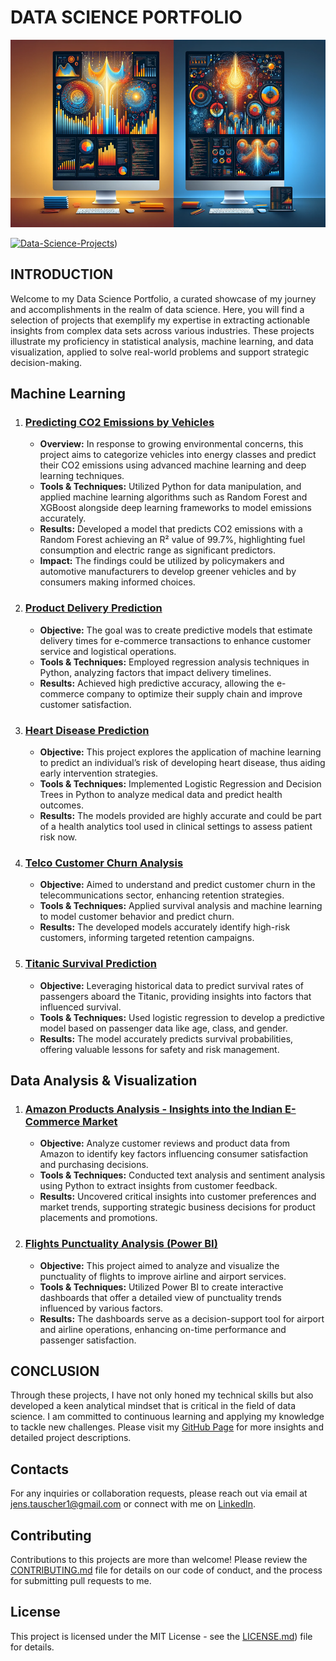 # **DATA SCIENCE PORTFOLIO**

<img src="./images/wallpaper.png" alt="Alt-Text" width="100%" height="300px" />

[![Data-Science-Projects](https://img.shields.io/badge/Data_Science_Projects-GitHub_Page-%2300BFFF.svg)](https://jenst1234.github.io/datascience-portfolio.github.io/index.html))

## **INTRODUCTION**

Welcome to my Data Science Portfolio, a curated showcase of my journey and accomplishments in the realm of data science. Here, you will find a selection of projects that exemplify my expertise in extracting actionable insights from complex data sets across various industries. These projects illustrate my proficiency in statistical analysis, machine learning, and data visualization, applied to solve real-world problems and support strategic decision-making.

## **Machine Learning**

1. ### **[Predicting CO2 Emissions by Vehicles](https://github.com/jenst1234/Data_Science_Portfolio/tree/main/1%23%20Prediction%20of%20CO2%20Emissions%20by%20Vehicles)**
	- **Overview:** In response to growing environmental concerns, this project aims to categorize vehicles into energy classes and predict their CO2 emissions using advanced machine learning and deep learning techniques.
	- **Tools & Techniques:** Utilized Python for data manipulation, and applied machine learning algorithms such as Random Forest and XGBoost alongside deep learning frameworks to model emissions accurately.
	- **Results:** Developed a model that predicts CO2 emissions with a Random Forest achieving an R² value of 99.7%, highlighting fuel consumption and electric range as significant predictors.
	- **Impact:** The findings could be utilized by policymakers and automotive manufacturers to develop greener vehicles and by consumers making informed choices.

2. ### **[Product Delivery Prediction](https://github.com/jenst1234/Data_Science_Portfolio/tree/main/2%23%20Product%20Delivery%20Prediction)**
	- **Objective:** The goal was to create predictive models that estimate delivery times for e-commerce transactions to enhance customer service and logistical operations.
	- **Tools & Techniques:** Employed regression analysis techniques in Python, analyzing factors that impact delivery timelines.
	- **Results:** Achieved high predictive accuracy, allowing the e-commerce company to optimize their supply chain and improve customer satisfaction.

3. ### **[Heart Disease Prediction](https://github.com/jenst1234/Data_Science_Portfolio/tree/main/4%23%20Heart%20Disease%20Prediction)**
	- **Objective:** This project explores the application of machine learning to predict an individual’s risk of developing heart disease, thus aiding early intervention strategies.
	- **Tools & Techniques:** Implemented Logistic Regression and Decision Trees in Python to analyze medical data and predict health outcomes.
	- **Results:** The models provided are highly accurate and could be part of a health analytics tool used in clinical settings to assess patient risk now.

4. ### **[Telco Customer Churn Analysis](https://github.com/jenst1234/Data_Science_Portfolio/tree/main/5%23%20Telco%20Churn%20Analysis)**
	- **Objective:** Aimed to understand and predict customer churn in the telecommunications sector, enhancing retention strategies.
	- **Tools & Techniques:** Applied survival analysis and machine learning to model customer behavior and predict churn.
	- **Results:** The developed models accurately identify high-risk customers, informing targeted retention campaigns.

5. ### **[Titanic Survival Prediction](https://github.com/jenst1234/Data_Science_Portfolio/tree/main/3%23%20Titanic%20Survival%20Prediction)**
	- **Objective:** Leveraging historical data to predict survival rates of passengers aboard the Titanic, providing insights into factors that influenced survival.
	- **Tools & Techniques:** Used logistic regression to develop a predictive model based on passenger data like age, class, and gender.
	- **Results:** The model accurately predicts survival probabilities, offering valuable lessons for safety and risk management.

## **Data Analysis & Visualization**

1. ### **[Amazon Products Analysis - Insights into the Indian E-Commerce Market](https://github.com/jenst1234/Data_Science_Portfolio/tree/main/6%23%20Amazon%20Products%20Analysis)**
	- **Objective:** Analyze customer reviews and product data from Amazon to identify key factors influencing consumer satisfaction and purchasing decisions.
	- **Tools & Techniques:** Conducted text analysis and sentiment analysis using Python to extract insights from customer feedback.
	- **Results:** Uncovered critical insights into customer preferences and market trends, supporting strategic business decisions for product placements and promotions.

2. ### **[Flights Punctuality Analysis (Power BI)](https://github.com/jenst1234/Data_Science_Portfolio/tree/main/7%23%20Flights%20Punctuality%20Analysis)**
	- **Objective:** This project aimed to analyze and visualize the punctuality of flights to improve airline and airport services.
	- **Tools & Techniques:** Utilized Power BI to create interactive dashboards that offer a detailed view of punctuality trends influenced by various factors.
	- **Results:** The dashboards serve as a decision-support tool for airport and airline operations, enhancing on-time performance and passenger satisfaction.

## **CONCLUSION**

Through these projects, I have not only honed my technical skills but also developed a keen analytical mindset that is critical in the field of data science. I am committed to continuous learning and applying my knowledge to tackle new challenges. Please visit my [GitHub Page](https://jenst1234.github.io/datascience-portfolio.github.io/index.html) for more insights and detailed project descriptions.

## **Contacts**
For any inquiries or collaboration requests, please reach out via email at [jens.tauscher1@gmail.com](mailto:jens.tauscher1@gmail.com) or connect with me on [LinkedIn](https://www.linkedin.com/in/tauscher-jens/?locale=en_US).

## **Contributing**
Contributions to this projects are more than welcome! Please review the [CONTRIBUTING.md](https://github.com/jenst1234/Data_Science_Portfolio/blob/main/CONTRIBUTING.md) file for details on our code of conduct, and the process for submitting pull requests to me.

## **License**
This project is licensed under the MIT License - see the [LICENSE.md](https://github.com/jenst1234/Data_Science_Portfolio/blob/main/LICENSE.txt)) file for details.




